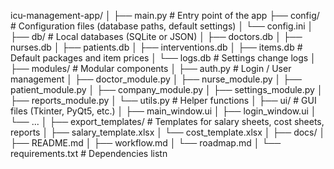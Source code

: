 icu-management-app/
│
├── main.py                  # Entry point of the app
├── config/                  # Configuration files (database paths, default settings)
│   └── config.ini
│
├── db/                      # Local databases (SQLite or JSON)
│   ├── doctors.db
│   ├── nurses.db
│   ├── patients.db
│   ├── interventions.db
│   ├── items.db             # Default packages and item prices
│   └── logs.db              # Settings change logs
│
├── modules/                 # Modular components
│   ├── auth.py              # Login / User management
│   ├── doctor_module.py
│   ├── nurse_module.py
│   ├── patient_module.py
│   ├── company_module.py
│   ├── settings_module.py
│   ├── reports_module.py
│   └── utils.py             # Helper functions
│
├── ui/                      # GUI files (Tkinter, PyQt5, etc.)
│   ├── main_window.ui
│   ├── login_window.ui
│   └── ...
│
├── export_templates/        # Templates for salary sheets, cost sheets, reports
│   ├── salary_template.xlsx
│   └── cost_template.xlsx
│
├── docs/
│   ├── README.md
│   ├── workflow.md
│   └── roadmap.md
│
└── requirements.txt         # Dependencies listn